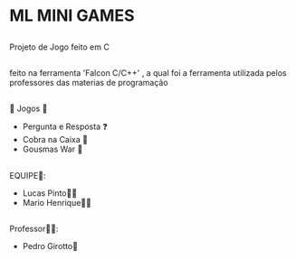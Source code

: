 # ML MINI GAMES
##
Projeto de Jogo feito em C
##
feito na ferramenta 'Falcon C/C++' , a qual foi a ferramenta utilizada pelos professores das materias de programação
##
  👾 Jogos 👾
-  Pergunta e Resposta ❓
-   Cobra na Caixa 🐍
-    Gousmas War 👻
##
EQUIPE👬:
- Lucas Pinto🙎‍♂️
- Mario Henrique🙎‍♂️
##
Professor🙋‍♂️:
- Pedro Girotto🤵
